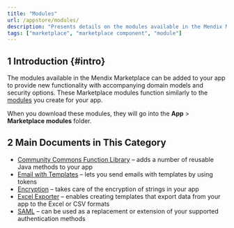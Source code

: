```yaml
---
title: "Modules"
url: /appstore/modules/
description: "Presents details on the modules available in the Mendix Marketplace."
tags: ["marketplace", "marketplace component", "module"]
---
```


## 1 Introduction {#intro}

The modules available in the Mendix Marketplace can be added to your app to provide new functionality with accompanying domain models and security options. These Marketplace modules function similarly to the [modules](/refguide/modules/) you create for your app. 

When you download these modules, they will go into the **App** > **Marketplace modules** folder.

## 2 Main Documents in This Category

* [Community Commons Function Library](/appstore/modules/community-commons-function-library/) – adds a number of reusable Java methods to your app
* [Email with Templates](/appstore/modules/email-with-templates/) – lets you send emails with templates by using tokens
* [Encryption](/appstore/modules/encryption/) – takes care of the encryption of strings in your app
* [Excel Exporter](/appstore/modules/excel-exporter/) – enables creating templates that export data from your app to the Excel or CSV formats
* [SAML](/appstore/modules/saml/) – can be used as a replacement or extension of your supported authentication methods
